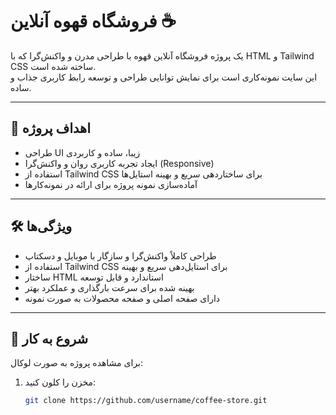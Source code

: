 # فروشگاه قهوه آنلاین ☕️

یک پروژه فروشگاه آنلاین قهوه با طراحی مدرن و واکنش‌گرا که با HTML و Tailwind CSS ساخته شده است.  
این سایت نمونه‌کاری است برای نمایش توانایی طراحی و توسعه رابط کاربری جذاب و ساده.

---

## 🎯 اهداف پروژه

- طراحی UI زیبا، ساده و کاربردی  
- ایجاد تجربه کاربری روان و واکنش‌گرا (Responsive)  
- استفاده از Tailwind CSS برای ساختاردهی سریع و بهینه استایل‌ها  
- آماده‌سازی نمونه پروژه برای ارائه در نمونه‌کارها  

---

## 🛠️ ویژگی‌ها

- طراحی کاملاً واکنش‌گرا و سازگار با موبایل و دسکتاپ  
- استفاده از Tailwind CSS برای استایل‌دهی سریع و بهینه  
- ساختار HTML استاندارد و قابل توسعه  
- بهینه شده برای سرعت بارگذاری و عملکرد بهتر  
- دارای صفحه اصلی و صفحه محصولات به صورت نمونه  

---

## 🚀 شروع به کار

برای مشاهده پروژه به صورت لوکال:

1. مخزن را کلون کنید:
   ```bash
   git clone https://github.com/username/coffee-store.git
